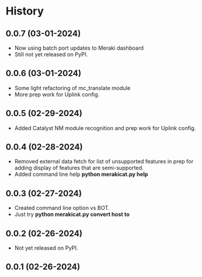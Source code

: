# History

## 0.0.7 (03-01-2024)

  - Now using batch port updates to Meraki dashboard
  - Still not yet released on PyPI.
  
## 0.0.6 (03-01-2024)

  - Some light refactoring of mc_translate module
  - More prep work for Uplink config.

## 0.0.5 (02-29-2024)

  - Added Catalyst NM module recognition and prep work for Uplink config.

## 0.0.4 (02-28-2024)

  - Removed external data fetch for list of unsupported features in prep for adding display of features that are semi-supported.
  - Added command line help **python merakicat.py help**

## 0.0.3 (02-27-2024)

  - Created command line option vs BOT.
  - Just try **python merakicat.py convert host <host or ip address> to <meraki network>**

## 0.0.2 (02-26-2024)

  - Not yet released on PyPI.

## 0.0.1 (02-26-2024)

